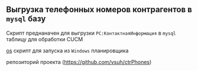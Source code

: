 Выгрузка телефонных номеров контрагентов в `mysql` базу
---

Скрипт преднаначен для выгрузки `РС:КонтактнаяИнформация` в `mysql` таблицу для обработки CUCM

[os](http://oscript.io) скрипт для запуска из `Windows` планировщика

репозиторий проекта (https://github.com/vsuh/ctrPhones)
